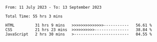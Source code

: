 <!--START_SECTION:waka-->

```all_time
From: 11 July 2023 - To: 13 September 2023

Total Time: 55 hrs 3 mins

HTML         31 hrs 9 mins   >>>>>>>>>>>>>>-----------   56.61 %
CSS          21 hrs 23 mins  >>>>>>>>>>---------------   38.84 %
JavaScript   2 hrs 30 mins   >------------------------   04.55 %
```

<!--END_SECTION:waka-->
